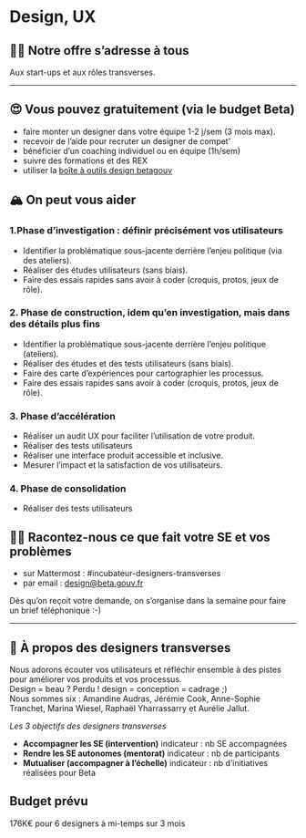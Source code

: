# Design, UX

## **🦹‍♀️ Notre offre s’adresse à tous**

Aux start-ups et aux rôles transverses.  
****

## **😍 Vous pouvez gratuitement \(via le budget Beta\)** 

* faire monter un designer dans votre équipe 1-2 j/sem \(3 mois max\).
* recevoir de l’aide pour recruter un designer de compet’
* bénéficier d’un coaching individuel ou en équipe \(1h/sem\)
* suivre des formations et des REX
* utiliser la [boîte à outils design betagouv](https://doc.incubateur.net/design/)

## **🏔 On peut vous aider** 

### **1.Phase d’investigation : définir précisément vos utilisateurs**

* Identifier la problématique sous-jacente derrière l’enjeu politique \(via des ateliers\).
* Réaliser des études utilisateurs \(sans biais\).
* Faire des essais rapides sans avoir à coder \(croquis, protos, jeux de rôle\).

### **2. Phase de construction, idem qu’en investigation, mais dans des détails plus fins** 

* Identifier la problématique sous-jacente derrière l’enjeu politique \(ateliers\).
* Réaliser des études et des tests utilisateurs \(sans biais\).
* Faire des carte d’expériences pour cartographier les processus.
* Faire des essais rapides sans avoir à coder \(croquis, protos, jeux de rôle\).

### **3. Phase d’accélération** 

* Réaliser un audit UX pour faciliter l’utilisation de votre produit.
* Réaliser des tests utilisateurs
* Réaliser une interface produit accessible et inclusive.
* Mesurer l’impact et la satisfaction de vos utilisateurs.

### **4. Phase de consolidation**

* Réaliser des tests utilisateurs

## **👩‍💻 Racontez-nous ce que fait votre SE et vos problèmes**

* sur Mattermost : \#incubateur-designers-transverses
* par email : [design@beta.gouv.fr](mailto:design@beta.gouv.fr)

Dès qu’on reçoit votre demande, on s’organise dans la semaine pour faire un brief téléphonique :-\)  
****

## **👀 À propos des designers transverses** 

Nous adorons écouter vos utilisateurs et réfléchir ensemble à des pistes pour améliorer vos produits et vos processus.   
Design = beau ? Perdu ! design = conception = cadrage ;\)  
Nous sommes six : Amandine Audras, Jérémie Cook, Anne-Sophie Tranchet, Marina Wiesel, Raphaël Yharrassarry et Aurélie Jallut.

_Les 3 objectifs des designers transverses_

* **Accompagner les SE \(intervention\)** indicateur : nb SE accompagnées
* **Rendre les SE autonomes \(mentorat\)** indicateur : nb de participants
* **Mutualiser \(accompagner à l’échelle\)** indicateur : nb d’initiatives réalisées pour Beta 

## Budget prévu

176K€ pour 6 designers à mi-temps sur 3 mois

